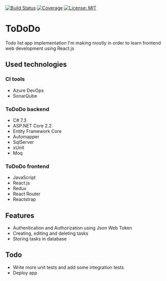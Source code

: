 [![Build Status](https://dev.azure.com/zalewsks7/ToDo/_apis/build/status/szymenn.ToDoDo?branchName=master)](https://dev.azure.com/zalewsks7/ToDo/_build/latest?definitionId=3&branchName=master)
[![Coverage](http://mysonas.eastus.azurecontainer.io:9000/api/project_badges/measure?project=ToDoDo&metric=coverage)](http://mysonas.eastus.azurecontainer.io:9000/dashboard?id=ToDoDo)
[![License: MIT](https://img.shields.io/badge/License-MIT-yellow.svg)](https://opensource.org/licenses/MIT)
# ToDoDo
Todo list app implementation I'm making mostly in order to learn frontend web development using React.js
## Used technologies
### CI tools 
- Azure DevOps
- SonarQube
### ToDoDo backend
- C# 7.3
- ASP.NET Core 2.2 
- Entity Framework Core
- Automapper
- SqlServer
- xUnit
- Moq
### ToDoDo frontend
- JavaScript
- React.js 
- Redux
- React Router
- Reactstrap
## Features
- Authentication and Authorization using Json Web Token
- Creating, editing and deleting tasks
- Storing tasks in database
## Todo
- Write more unit tests and add some integration tests
- Deploy app 

